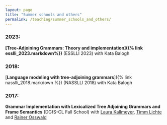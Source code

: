 ```yaml
---
layout: page
title: "Summer schools and others"
permalink: /teaching/summer_schools_and_others/
---
```


### 2023:

**[Tree-Adjoining Grammars: Theory and implementation]({% link esslli_2023.markdown%})** (ESSLLI 2023) with Kata Balogh

### 2018:

[**Language modeling with tree-adjoining grammars**]({% link nasslli_2018.markdown %}) (NASSLLI 2018) with Kata Balogh

### 2017:

**Grammar Implementation with Lexicalized Tree Adjoining Grammars and Frame Semantics** (DGfS-CL Fall School) with [Laura Kallmeyer](https://user.phil.hhu.de/kallmeyer/), [Timm Lichte](http://timm-lichte.de/) and [Rainer Osswald](https://user.phil.hhu.de/osswald/)
